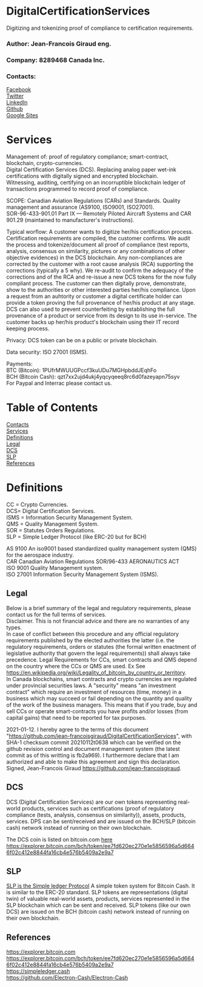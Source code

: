 # DigitalCertificationServices
Digitizing and tokenizing proof of compliance to certification requirements.
### Author: Jean-Francois Giraud eng.
### Company: 8289468 Canada Inc.
### Contacts:  
[Facebook](https://www.facebook.com/jeanfrancois.giraud.52/)  
[Twitter](https://twitter.com/8289468)  
[LinkedIn](https://linkedin.com/in/jfgiraudengineer)  
[Github](https://github.com/jean-francoisgiraud/DigitalCurrenciesKnowledgeBase)  
[Google Sites](https://sites.google.com/site/8289468canadainc)  

# Services
Management of: proof of regulatory compliance; smart-contract, blockchain, crypto-currencies.  
Digital Certification Services (DCS). Replacing analog paper wet-ink certifications with digitally signed and encrypted blockchain.  
Witnessing, auditing, certifying on an incorruptible blockchain ledger of transactions programmed to record proof of compliance.  

SCOPE: Canadian Aviation Regulations (CARs) and Standards. Quality management and assurance (AS9100, ISO9001, ISO27001).  
SOR-96-433-901.01 Part IX — Remotely Piloted Aircraft Systems and CAR 901.29 (maintained to manufacturer's instructions).  

Typical worflow: A customer wants to digitize her/his certification process. Certification requirements are compiled, the customer confirms. We audit the process and tokenize/document all proof of compliance (test reports, analysis, consensus on similarity, pictures or any combinations of other objective evidences) in the DCS blockchain. Any non-compliances are corrected by the customer with a root cause analysis (RCA) supporting the corrections (typically a 5 why). We re-audit to confirm the adequacy of the corrections and of the RCA and re-issue a new DCS tokens for the now fully compliant process. The customer can then digitally prove, demonstrate, show to the authorities or other interested parties her/his compliance. Upon a request from an auhtority or customer a digital certificate holder can provide a token proving the full provenance of her/his product at any stage. DCS can also used to prevent counterfeiting by establishing the full provenance of a product or service from its design to its use in-service. The customer backs up her/his product's blockchain using their IT record keeping process.  

Privacy: DCS token can be on a public or private blockchain.  

Data security: ISO 27001 (ISMS).  

Payments:   
BTC (Bitcoin): 1PUfrMWUUGPccf3kuUDu7MGHpbddJEqhFo  
BCH (Bitcoin Cash): qzt7xx2ujd4ukj4yqcyqeeq8rc6d0fazeyapn75syv  
For Paypal and Interrac please contact us.  

# Table of Contents
[Contacts](#contacts)  
[Services](#services)  
[Definitions](#Definitions)  
[Legal](#Legal)  
[DCS](#dcs)  
[SLP](#SLP)  
[References](#References)  

# Definitions 
CC = Crypto Currencies.  
DCS= Digital Certification Services.  
ISMS = Information Security Management System.  
QMS = Quality Management System.  
SOR = Statutes Orders Regulations.  
SLP = Simple Ledger Protocol (like ERC-20 but for BCH)  

AS 9100 An iso9001 based standardized quality management system (QMS) for the aerospace industry.  
CAR Canadian Aviation Regulations SOR/96-433 AERONAUTICS ACT  
ISO 9001 Quality Management system.  
ISO 27001 Information Security Management System (ISMS). 

## Legal

Below is a brief summary of the legal and regulatory requirements, please contact us for the full terms of services.   
Disclaimer. This is not financial advice and there are no warranties of any types.  
In case of conflict between this procedure and any official regulatory requirements published by the elected authorities the latter (i.e. the regulatory requirements, orders or statutes (the formal written enactment of legislative authority that govern the legal requirements)) shall always take precedence. Legal Requirements for CCs, smart contracts and QMS depend on the country where the CCs or QMS are used. Ex See https://en.wikipedia.org/wiki/Legality_of_bitcoin_by_country_or_territory.  
In Canada blockchains, smart contracts and crypto currencies are regulated under provincial securities laws. A "security" means "an investment contract" which require an investment of resources (time, money) in a business which may succeed or fail depending on the quantity and quality of the work of the business managers. This means that if you trade, buy and sell CCs or operate smart-contracts you have profits and/or losses (from capital gains) that need to be reported for tax purposes.  

2021-01-12. I hereby agree to the terms of this document "https://github.com/jean-francoisgiraud/DigitalCertificationServices", with SHA-1 checksum commit 20210112t0638 which can be verified on the github revision control and document management system (the latest commit as of this writting is fb2a969). I furthermore declare that I am authorized and able to make this agreement and sign this declaration.  Signed, Jean-Francois Giraud https://github.com/jean-francoisgiraud. 

## DCS  
DCS (Digital Certification Services) are our own tokens representing real-world products, services such as certifications (proof of regulatory compliance (tests, analysis, consensus on similarity)), assets, products, services. DPS can be sent/received and are issued on the BCH/SLP (bitcoin cash) network instead of running on their own blockchain.  

The DCS coin is listed on bitcoin.com [here](https://explorer.bitcoin.com/bch/token/ee7fd620ec270e1e5856596a5d6646f02c412e8844fa16cb4e576b5409a2e9a7)  
https://explorer.bitcoin.com/bch/token/ee7fd620ec270e1e5856596a5d6646f02c412e8844fa16cb4e576b5409a2e9a7

## SLP
[SLP is the Simple ledger Protocol](https://simpleledger.cash) A simple token system for Bitcoin Cash. It is similar to the ERC-20 standard. SLP tokens are representations (digital twin) of valuable real-world assets, products, services represented in the SLP blockchain which can be sent and received. SLP tokens (like our own DCS) are issued on the BCH (bitcoin cash) network instead of running on their own blockchain. 

## References
https://explorer.bitcoin.com  
https://explorer.bitcoin.com/bch/token/ee7fd620ec270e1e5856596a5d6646f02c412e8844fa16cb4e576b5409a2e9a7  
https://simpleledger.cash  
https://github.com/Electron-Cash/Electron-Cash  
